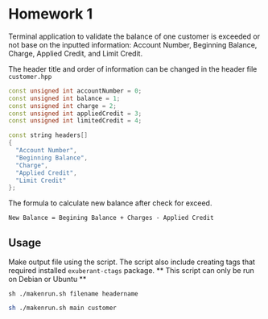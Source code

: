 # Homework 1
Terminal application to validate the balance of one customer is exceeded or not
base on the inputted information: Account Number, Beginning Balance, Charge,
Applied Credit, and Limit Credit.

The header title and order of information can be changed in the header file `customer.hpp`
```cpp
const unsigned int accountNumber = 0;
const unsigned int balance = 1;
const unsigned int charge = 2;
const unsigned int appliedCredit = 3;
const unsigned int limitedCredit = 4;

const string headers[]
{
  "Account Number",
  "Beginning Balance",
  "Charge",
  "Applied Credit",
  "Limit Credit"
};
```

The formula to calculate new balance after check for exceed.
```
New Balance = Begining Balance + Charges - Applied Credit
```

## Usage
Make output file using the script. The script also include creating tags that required installed `exuberant-ctags` package.
** This script can only be run on Debian or Ubuntu **
```
sh ./makenrun.sh filename headername
```
``` bash
sh ./makenrun.sh main customer
```

